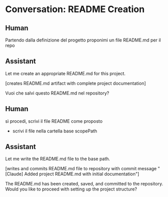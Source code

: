 # Conversation: README Creation

## Human
Partendo dalla definizione del progetto proponimi un file README.md per il repo

## Assistant
Let me create an appropriate README.md for this project.

[creates README.md artifact with complete project documentation]

Vuoi che salvi questo README.md nel repository?

## Human
sì procedi, scrivi il file README come proposto
- scrivi il file nella cartella base scopePath 

## Assistant
Let me write the README.md file to the base path.

[writes and commits README.md file to repository with commit message "[Claude] Added project README.md with initial documentation"]

The README.md has been created, saved, and committed to the repository. Would you like to proceed with setting up the project structure?
